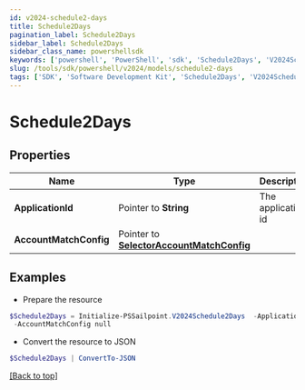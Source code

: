 ```yaml
---
id: v2024-schedule2-days
title: Schedule2Days
pagination_label: Schedule2Days
sidebar_label: Schedule2Days
sidebar_class_name: powershellsdk
keywords: ['powershell', 'PowerShell', 'sdk', 'Schedule2Days', 'V2024Schedule2Days'] 
slug: /tools/sdk/powershell/v2024/models/schedule2-days
tags: ['SDK', 'Software Development Kit', 'Schedule2Days', 'V2024Schedule2Days']
---
```



# Schedule2Days

## Properties

Name | Type | Description | Notes
------------ | ------------- | ------------- | -------------
**ApplicationId** |  Pointer to **String** | The application id | [optional] 
**AccountMatchConfig** |  Pointer to [**SelectorAccountMatchConfig**](selector-account-match-config) |  | [optional] 

## Examples

- Prepare the resource
```powershell
$Schedule2Days = Initialize-PSSailpoint.V2024Schedule2Days  -ApplicationId 2c91808874ff91550175097daaec161c&quot; `
 -AccountMatchConfig null
```

- Convert the resource to JSON
```powershell
$Schedule2Days | ConvertTo-JSON
```


[[Back to top]](#) 

